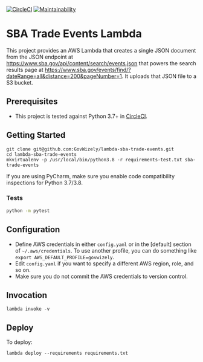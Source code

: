 [![CircleCI](https://circleci.com/gh/GovWizely/lambda-sba-trade-events/tree/master.svg?style=svg)](https://circleci.com/gh/GovWizely/lambda-sba-trade-events/tree/master)
[![Maintainability](https://api.codeclimate.com/v1/badges/0d4ddc12190e5e2239e9/maintainability)](https://codeclimate.com/github/GovWizely/lambda-sba-trade-events/maintainability)

# SBA Trade Events Lambda

This project provides an AWS Lambda that creates a single JSON document from the JSON endpoint 
at https://www.sba.gov/api/content/search/events.json that powers the search results page 
at https://www.sba.gov/events/find/?dateRange=all&distance=200&pageNumber=1.
It uploads that JSON file to a S3 bucket.

## Prerequisites

- This project is tested against Python 3.7+ in [CircleCI](https://app.circleci.com/github/GovWizely/lambda-sba-trade-events/pipelines).

## Getting Started

	git clone git@github.com:GovWizely/lambda-sba-trade-events.git
	cd lambda-sba-trade-events
	mkvirtualenv -p /usr/local/bin/python3.8 -r requirements-test.txt sba-trade-events

If you are using PyCharm, make sure you enable code compatibility inspections for Python 3.7/3.8.

### Tests

```bash
python -m pytest
```

## Configuration

* Define AWS credentials in either `config.yaml` or in the [default] section of `~/.aws/credentials`. To use another profile, you can do something like `export AWS_DEFAULT_PROFILE=govwizely`.
* Edit `config.yaml` if you want to specify a different AWS region, role, and so on.
* Make sure you do not commit the AWS credentials to version control.

## Invocation

	lambda invoke -v
 
## Deploy
    
To deploy:

	lambda deploy --requirements requirements.txt
